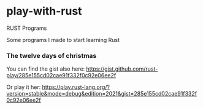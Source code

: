 # play-with-rust
RUST Programs

Some programs I made to start learning Rust

### The twelve days of christmas
You can find the gist also here: https://gist.github.com/rust-play/285e155cd02cae91f332f0c92e06ee2f

Or play it her: https://play.rust-lang.org/?version=stable&mode=debug&edition=2021&gist=285e155cd02cae91f332f0c92e06ee2f
